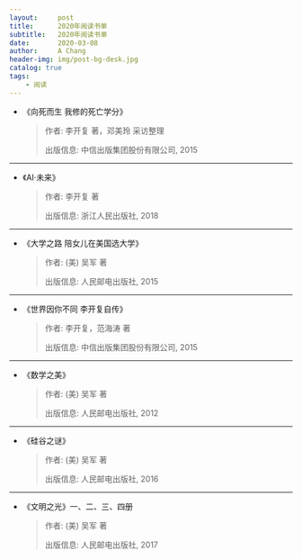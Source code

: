 ```yaml
---
layout:     post
title:      2020年阅读书单
subtitle:   2020年阅读书单
date:       2020-03-08
author:     A Chang
header-img: img/post-bg-desk.jpg
catalog: true
tags:
    - 阅读
---
```



- 《向死而生 我修的死亡学分》
    > 作者: 李开复 著，邓美玲 采访整理
    > 
    > 出版信息: 中信出版集团股份有限公司, 2015

---

- 《AI·未来》
    > 作者: 李开复 著
    >
    > 出版信息: 浙江人民出版社, 2018

---

- 《大学之路 陪女儿在美国选大学》
    > 作者: (美) 吴军 著
    >
    > 出版信息: 人民邮电出版社, 2015

---

- 《世界因你不同 李开复自传》
    > 作者: 李开复，范海涛 著
    >
    > 出版信息: 中信出版集团股份有限公司, 2015

---

- 《数学之美》
    > 作者: (美) 吴军 著
    >
    > 出版信息: 人民邮电出版社, 2012

---

- 《硅谷之谜》
    > 作者: (美) 吴军 著
    >
    > 出版信息: 人民邮电出版社, 2016

---

- 《文明之光》一、二、三、四册
    > 作者: (美) 吴军 著
    >
    > 出版信息: 人民邮电出版社, 2017
